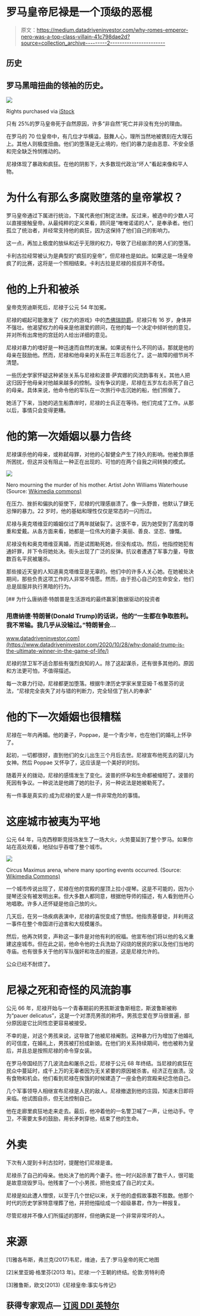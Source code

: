 # 罗马皇帝尼禄是一个顶级的恶棍

> 原文：<https://medium.datadriveninvestor.com/why-romes-emperor-nero-was-a-top-class-villain-41c798dae2d?source=collection_archive---------2----------------------->

## 历史

## 罗马黑暗扭曲的领袖的历史。

![](img/8f43d21deca98d9d23fa47166a1bb6ca.png)

Rights purchased via [iStock](https://stock.adobe.com/search/images?filters%5Bcontent_type%3Aphoto%5D=1&filters%5Bcontent_type%3Aillustration%5D=1&filters%5Bcontent_type%3Azip_vector%5D=1&filters%5Bcontent_type%3Avideo%5D=0&filters%5Bcontent_type%3Atemplate%5D=0&filters%5Bcontent_type%3A3d%5D=0&filters%5Binclude_stock_enterprise%5D=0&filters%5Bis_editorial%5D=0&filters%5Bfree_collection%5D=0&order=relevance&serie_id=196086234&asset_id=196086234)

只有 25%的罗马皇帝死于自然原因，许多“非自然”死亡并非没有充分的理由。

在罗马的 70 位皇帝中，有几位才华横溢，鼓舞人心，理所当然地被镌刻在大理石上。其他人则极度扭曲。他们的堕落是无止境的，他们的暴力是由恶意、不安全感和完全缺乏怜悯推动的。

尼禄体现了暴政和疯狂。在他的阴影下，大多数现代政治“坏人”看起来像和平人物。

# 为什么有那么多腐败堕落的皇帝掌权？

罗马皇帝通过下属进行统治，下属代表他们制定法律。反过来，被选中的少数人可以直接接触皇帝。从最纯粹的定义来看，顾问是“唯唯诺诺的人”，是奉承者。他们孤立了统治者，并经常支持他的疯狂，因为这保持了他们自己的影响力。

这一点，再加上极度的放纵和近乎无限的权力，导致了已经崩溃的男人们的堕落。

卡利古拉经常被认为是典型的“疯狂的皇帝”，但尼禄也是如此。如果这是一场皇帝疯了的比赛，这将是一个照相结束。卡利古拉是尼禄的叔叔并不奇怪。

# **他的上升和被杀**

皇帝克劳迪斯死后，尼禄于公元 54 年加冕。

尼禄的崛起可能激发了《权力的游戏》中的[杰佛瑞勋爵](https://gameofthrones.fandom.com/wiki/Joffrey_Baratheon)。尼禄只有 16 岁，身体并不强壮。他渴望权力的母亲是他溺爱的顾问，在他的每一个决定中倾听他的意见，并对所有出席他的宫廷的人给出详细的意见。

尼禄对暴力的嗜好是一种迅速而自然的发展。如果说有什么不同的话，那就是他的母亲在鼓励他。然而，尼禄和他母亲的关系在三年后恶化了。这一故障的细节尚不清楚。

一些历史学家怀疑这种紧张关系与尼禄和波普·萨宾娜的风流韵事有关。其他人把这归因于他母亲对他越来越多的控制。没有争议的是，尼禄在五岁左右杀死了自己的母亲。具体来说，他命令他的军队在一次旅行中击沉她的船，他们照做了。

她活了下来，当她的逃生船靠岸时，尼禄的士兵正在等待。他们完成了工作。从那以后，事情只会变得更糟。

# 他的第一次婚姻以暴力告终

尼禄谋杀他的母亲，或称弑母罪，对他的心智健全产生了持久的影响。他被负罪感所困扰，但这并没有阻止一种正在出现的、可怕的在两个自我之间转换的模式。

![](img/c16494ba110fe30e4e95e5657e052836.png)

Nero mourning the murder of his mother. Artist John Williams Waterhouse (Source: [Wikimedia commons)](https://upload.wikimedia.org/wikipedia/commons/a/aa/John_William_Waterhouse_-_The_Remorse_of_the_Emperor_Nero_after_the_Murder_of_his_Mother.JPG)

在压力、挫折和偏执的驱使下，尼禄的代理感崩溃了。像一头野兽，他默认了肆无忌惮的暴力。22 岁时，他的基础和理性仅仅是常态的一闪而过。

尼禄与奥克塔维亚的婚姻仅过了两年就破裂了。这很不幸，因为她受到了高度的尊重和爱戴。从各方面来看，她都是一位伟大的妻子:美丽、善良、坚忍、慷慨。

尼禄没有和奥克塔维亚离婚，而是试图勒死她，但没有成功。然后，他指控她犯有通奸罪，并下令将她处决。街头出现了广泛的反弹。抗议者遭遇了军事力量，导致数百名平民被屠杀。

那些接近天皇的人知道奥克塔维亚是无辜的。他们中的许多人关心她。在她被处决期间，那些负责这项工作的人非常不情愿。然而，由于担心自己的生命安全，他们总是屈服并执行黑暗的行为。

[](https://www.datadriveninvestor.com/2020/10/28/why-donald-trump-is-the-ultimate-winner-in-the-game-of-life/) [## 为什么唐纳德·特朗普是生活游戏的最终赢家|数据驱动的投资者

### 用唐纳德·特朗普(Donald Trump)的话说，他的“一生都在争取胜利。我不常输。我几乎从没输过。”特朗普会…

www.datadriveninvestor.com](https://www.datadriveninvestor.com/2020/10/28/why-donald-trump-is-the-ultimate-winner-in-the-game-of-life/) 

尼禄的禁卫军不适合那些有强烈良知的人。除了这起谋杀，还有很多其他的。原因和方法更可怕，不值得描述。

每一次暴力行动，尼禄都更加堕落。根据牛津历史学家米里亚姆·T·格里芬的说法，“尼禄完全丧失了对与错的判断力，完全轻信了别人的奉承”

# 他的下一次婚姻也很糟糕

尼禄在一年内再婚。他的妻子，Poppae，是一个青少年，也在他们的婚礼上怀孕了。

起初，一切都很好，直到他们的女儿出生三个月后去世。尼禄宣布他死去的婴儿为女神。然后 Poppae 又怀孕了，这应该是一个美好的时刻。

随着开关的拨动，尼禄的感情发生了变化。波普的怀孕和生命都被缩短了。波普的死因有争议。一种说法是他踢了她的肚子，另一种说法是她被勒死了。

有一件事是真实的:成为尼禄的爱人是一件非常危险的事情。

# 这座城市被夷为平地

公元 64 年，马克西穆斯竞技场发生了一场大火，火势蔓延到了整个罗马。如果你站在高处观看，地狱似乎吞噬了整个城市。

![](img/c77878462d0dd677b465546a1e7086ba.png)

Circus Maximus arena, where many sporting events occurred. (Source: [Wikimedia Commons)](https://commons.wikimedia.org/wiki/File:Plan_de_Rome_du_Cinquantenaire_%C3%A0_Bruxelles_-_Circus_Maximus.jpg)

一个城市传说出现了，尼禄在他的宫殿的屋顶上拉小提琴。这是不可能的，因为小提琴还没有被发明出来。但大多数人都同意，根据他导师的描述，有人看到他开心地唱歌。许多人还怀疑是他自己放的火。

几天后，在另一场疾病表演中，尼禄的喜悦变成了愤怒。他指责基督徒，并利用这一事件在整个帝国进行迫害和大规模屠杀。

然后，他再次转变，声称这一事件是对他有利的祝福。他宣布他们将以他的名义重建这座城市。但在此之前，他命令他的士兵洗劫了闷烧的居民的家以及他们当地的寺庙。也有很多关于他的军队强奸和攻击的报道，这是尼禄允许的。

公众已经不耐烦了。

# **尼禄之死和奇怪的风流韵事**

公元 66 年，尼禄开始与一个青春期前的男孩斯波鲁斯相恋，斯波鲁斯被称为“pauer delicatus”，这是一个对漂亮男孩的称呼。男孩恋爱在罗马很普遍，部分原因是它比同性恋更容易被接受。

不幸的是，对这个男孩来说，这导致了他被尼禄阉割。这种暴力行为增加了他婚礼的可信度，在婚礼上，男孩被打扮成新娘。在他们的关系持续期间，他也被称为皇后，并且总是按照尼禄的命令穿女装。

在罗马帝国经历了几波流血和屠杀之后，尼禄于公元 68 年终结。当尼禄的疯狂在民众中蔓延时，成千上万的无辜者因为无关紧要的原因被杀害。经济正在崩溃。没有食物和机会。他们看到尼禄在挨饿的时候建造了一座金色的宫殿来纪念他自己。

几个军事领导人相继宣布尼禄是人民的敌人。尼禄撤退到他的庄园，知道末日即将来临。他试图自杀，但无法控制自己。

他在走廊里疯狂地走来走去。最后，他冲着他的一名警卫喊了一声，让他动手。守卫，不需要太多的鼓励，用长矛刺穿他，结束了他的生命。

# **外卖**

下次有人提到卡利古拉时，提醒他们尼禄是谁。

尼禄杀了自己的母亲。他处决了他的两个妻子。他一时兴起杀害了数千人，很可能是故意烧毁罗马。他残害了一个小男孩，把他变成了自己的丈夫。

尼禄是如此遭人憎恨，以至于几个世纪以来，关于他的虚假故事数不胜数。他那个时代的历史学家特意埋葬了他，并把他描绘成一个超级暴君，作为一种报复。

尽管尼禄并不像人们所描述的那样，但他确实是一个非常非常坏的人。

# 来源

[1]雅各布斯，弗兰克(2017)韦尼，维迪，去了:罗马皇帝的死亡地图

[2]米里亚姆·格里芬(2013 年)。尼禄:一个王朝的终结。伦敦:劳特利奇

[3]雅鲁斯，欧文(2013)《尼禄皇帝:事实与传记》

## 获得专家观点— [订阅 DDI 英特尔](https://datadriveninvestor.com/ddi-intel)